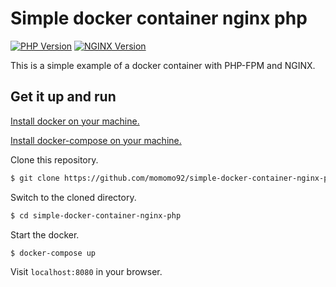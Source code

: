 # Simple docker container nginx php

[![PHP Version][ico-php-version]](https://hub.docker.com/_/php)
[![NGINX Version][ico-nginx-version]](https://hub.docker.com/_/nginx)

This is a simple example of a docker container with PHP-FPM and NGINX.

## Get it up and run

[Install docker on your machine.][install-docker]

[Install docker-compose on your machine.][install-docker-compose]

Clone this repository.

``` bash
$ git clone https://github.com/momomo92/simple-docker-container-nginx-php.git
```

Switch to the cloned directory.

``` bash
$ cd simple-docker-container-nginx-php
```

Start the docker.

``` bash
$ docker-compose up
```

Visit `localhost:8080` in your browser.

[ico-php-version]: https://img.shields.io/badge/PHP-7.4--fpm-blue?style=flat-square
[ico-nginx-version]: https://img.shields.io/badge/NGINX-1.17-green?style=flat-square
[install-docker]: https://docs.docker.com/engine/installation
[install-docker-compose]: https://docs.docker.com/compose/install